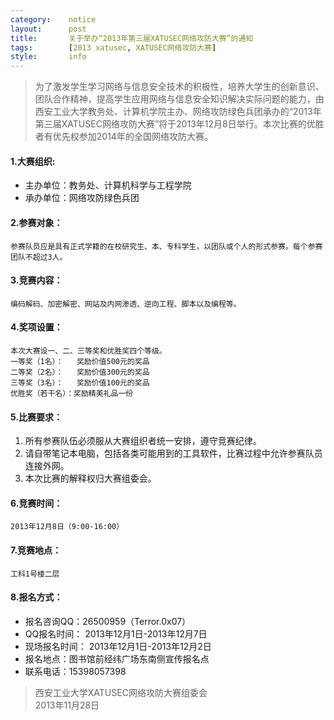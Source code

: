 ```yaml
---
category:    notice
layout:      post
title:       关于举办“2013年第三届XATUSEC网络攻防大赛”的通知
tags:        [2013 xatusec, XATUSEC网络攻防大赛]
style:       info
---
```


> 为了激发学生学习网络与信息安全技术的积极性，培养大学生的创新意识、团队合作精神，提高学生应用网络与信息安全知识解决实际问题的能力，由西安工业大学教务处、计算机学院主办、网络攻防绿色兵团承办的“2013年第三届XATUSEC网络攻防大赛”将于2013年12月8日举行。本次比赛的优胜者有优先权参加2014年的全国网络攻防大赛。 

#### 1.大赛组织: 
- 主办单位：教务处、计算机科学与工程学院  
- 承办单位：网络攻防绿色兵团   

#### 2.参赛对象：
    参赛队员应是具有正式学籍的在校研究生、本、专科学生，以团队或个人的形式参赛。每个参赛团队不超过3人。

#### 3.竞赛内容：
    编码解码、加密解密、网站及内网渗透、逆向工程、脚本以及编程等。

#### 4.奖项设置：
    本次大赛设一、二、三等奖和优胜奖四个等级。 
    一等奖（1名）：   奖励价值500元的奖品 
    二等奖（2名）：   奖励价值300元的奖品 
    三等奖（3名）：   奖励价值100元的奖品 
    优胜奖（若干名）：奖励精美礼品一份 

#### 5.比赛要求：
1. 所有参赛队伍必须服从大赛组织者统一安排，遵守竞赛纪律。 
2. 请自带笔记本电脑，包括各类可能用到的工具软件，比赛过程中允许参赛队员连接外网。 
3. 本次比赛的解释权归大赛组委会。 

#### 6.竞赛时间：
    2013年12月8日（9:00-16:00） 

#### 7.竞赛地点：
    工科1号楼二层

#### 8.报名方式：
- 报名咨询QQ：26500959（Terror.0x07）
- QQ报名时间：  2013年12月1日-2013年12月7日
- 现场报名时间： 2013年12月1日-2013年12月2日
- 报名地点：图书馆前经纬广场东南侧宣传报名点
- 联系电话：15398057398

> 西安工业大学XATUSEC网络攻防大赛组委会   
> 2013年11月28日   